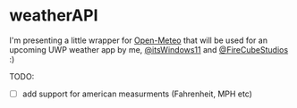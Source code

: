 # weatherAPI
I'm presenting a little wrapper for [Open-Meteo](https://open-meteo.com/) that will be used for an upcoming UWP weather app by me, [@itsWindows11](https://github.com/itsWindows11) and [@FireCubeStudios](https://github.com/FireCubeStudios) :)


TODO:

- [ ] add support for american measurments (Fahrenheit, MPH etc)
